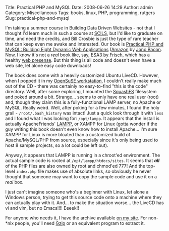 Title: Practical PHP and MySQL
Date: 2008-06-26 14:29
Author: admin
Category: Miscellaneous
Tags: books, linux, PHP, programming, rutgers
Slug: practical-php-and-mysql

I'm taking a summer course in Building Data Driven Websites - not that I
thought I'd learn much in such a course at [SCILS][], but I'd like to
graduate on time, and need the credits, and Bill Crosbie is just the
type of rare teacher that can keep even me awake and interested. Our
book is [Practical PHP and MySQL: Building Eight Dynamic Web
Applications][] ([Amazon][] by [Jono Bacon][]. Now, I know it's not a
*real* book like, say, [ESA3 by Frisch][], which has a healthy [web
presense][]. But this thing is all code and doesn't even have a web
site, let alone easy code downloads!

The book does come with a heavily customized Ubuntu LiveCD. However,
when I popped it in my [OpenSuSE workstation][], I couldn't really make
much out of the CD - there was certainly no easy-to-find "this is the
code" directory. Well, after some exploring, I mounted the [SquashFS][]
filesystem and poked around a bit. Strange... seems to only have one
real user (root) and, though they claim this is a fully-functional LAMP
server, no Apache or MySQL. Really weird. Well, after poking for a few
minutes, I found the holy grail - `/root/.bash_history` was intact! Just
a quick look through it with `less` and I found what I was looking for:
`/opt/lampp`. It appears that the install is actually ApacheFriends'
[LAMPP][], or XAMPP for Linux (gotta wonder if the guy writing this book
doesn't even know how to install Apache... I'm sure XAMPP for Linux is
more bloated than a customized build of Apache/MySQL/PHP from source,
especially since it's only being used to host 8 sample projects, so a
lot could be left out).

Anyway, it appears that LAMPP is running in a chroot'ed environment. The
actual sample code is rooted at `/opt/lampp/htdocs/sites`. It seems that
***all*** of the PHP files are also owned by root and chmod'ed 777! And
the top-level `index.php` file makes use of absolute links, so obviously
he never thought that someone may want to copy the sample code and use
it on a *real* box.

I just can't imagine someone who's a beginner with Linux, let alone a
Windows person, trying to get this source code onto a machine where they
can actually play with it. And... to make the situation worse... the
LiveCD has vi and vim, but no Emacs!!!! Eeeek!!

For anyone who needs it, I have the archive available [on my site][].
For non-\*nix people, you'll need [Gzip][] or an equivalent program to
extract it.

  [SCILS]: http://scils.rutgers.edu
  [Practical PHP and MySQL: Building Eight Dynamic Web Applications]: http://www.informit.com/store/product.aspx?isbn=0132239973
  [Amazon]: http://www.amazon.com/Practical-PHP-MySQL-Building-Applications/dp/0132239973
  [Jono Bacon]: http://www.jonobacon.org/
  [ESA3 by Frisch]: http://oreilly.com/catalog/9780596003432/
  [web presense]: http://www.aeleen.com/home.htm
  [OpenSuSE workstation]: http://www.opensuse.org
  [SquashFS]: http://squashfs.sourceforge.net/
  [LAMPP]: http://www.apachefriends.org/en/xampp-linux.html
  [on my site]: http://rutgerswork.jasonantman.com/BDDW/PracticalPHPandMySQL.tar.gz
  [Gzip]: http://www.gzip.org/
